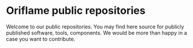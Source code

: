 # Oriflame public repositories

Welcome to our public repositories. You may find here source for publicly published software, tools, components. We would be more than happy in a case you want to contribute.

